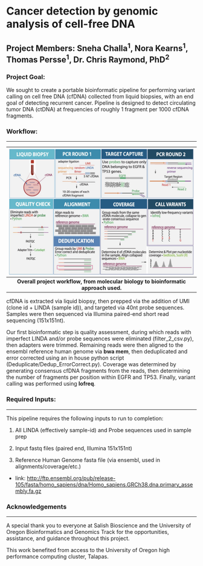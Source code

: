 # Cancer detection by genomic analysis of cell-free DNA 

## Project Members: Sneha Challa<sup>1</sup>, Nora Kearns<sup>1</sup>, Thomas Persse<sup>1</sup>, Dr. Chris Raymond, PhD<sup>2</sup>


### Project Goal:
We sought to create a portable bioinformatic pipeline for performing variant calling on cell free DNA (cfDNA) collected from liquid biopsies, with an end goal of detecting recurrent cancer. Pipeline is designed to detect circulating tumor DNA (ctDNA) at frequencies of roughly 1 fragment per 1000 cfDNA fragments.

### Workflow: 
---
| ![workflow](images/SalishWkflw.jpg) |
|:--:|
| <b>Overall project workflow, from molecular biology to bioinformatic approach used. </b>|

cfDNA is extracted via liquid biopsy, then prepped via the addition of UMI (clone id + LINDA (sample id)), and targeted via 40nt probe sequences. Samples were then sequenced via Illumina paired-end short read sequencing (151x151nt). 

Our first bioinformatic step is quality assessment, during which reads with imperfect LINDA and/or probe sequences were eliminated (filter_2_csv.py), then adapters were trimmed. Remaining reads were then aligned to the ensembl reference human genome via **bwa mem**, then deduplicated and error corrected using an in house python script (Deduplicate/Dedup_ErrorCorrect.py). Coverage was determined by generating consensus cfDNA fragments from the reads, then determining the number of fragments per position within EGFR and TP53. Finally, variant calling was performed using **lofreq**.

### Required Inputs:
---
This pipeline requires the following inputs to run to completion:

1. All LINDA (effectively sample-id) and Probe sequences used in sample prep

2. Input fastq files (paired end, Illumina 151x151nt)

3. Reference Human Genome fasta file (via ensembl, used in alignments/coverage/etc.)
- link: http://ftp.ensembl.org/pub/release-105/fasta/homo_sapiens/dna/Homo_sapiens.GRCh38.dna.primary_assembly.fa.gz


### Acknowledgements
 ---
A special thank you to everyone at Salish Bioscience and the University of Oregon Bioinformatics and Genomics Track for the opportunities, assistance, and guidance throughout this project.

This work benefited from access to the University of Oregon high performance computing cluster, Talapas.
